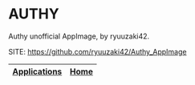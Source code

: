 # AUTHY

 Authy unofficial AppImage, by ryuuzaki42.

 SITE: https://github.com/ryuuzaki42/Authy_AppImage

 | [Applications](https://portable-linux-apps.github.io/apps.html) | [Home](https://portable-linux-apps.github.io)
 | --- | --- |
